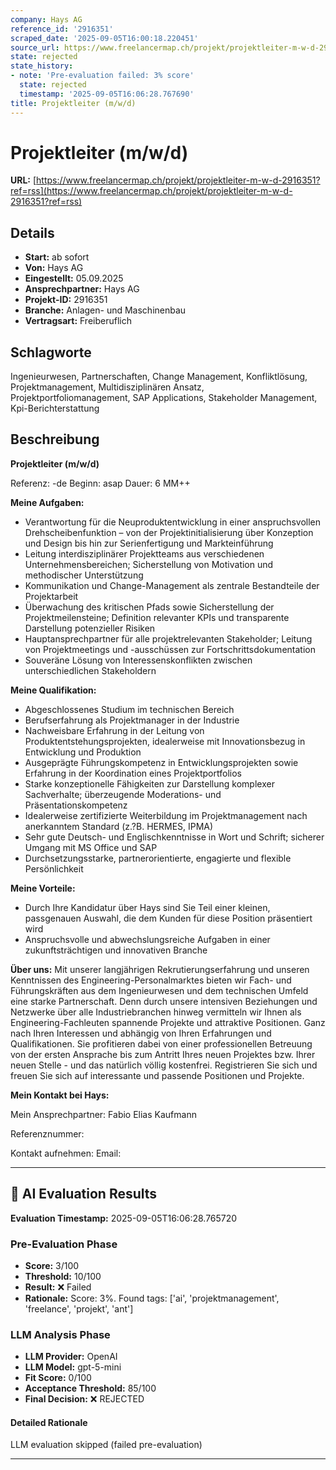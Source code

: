 ```yaml
---
company: Hays AG
reference_id: '2916351'
scraped_date: '2025-09-05T16:00:18.220451'
source_url: https://www.freelancermap.ch/projekt/projektleiter-m-w-d-2916351?ref=rss
state: rejected
state_history:
- note: 'Pre-evaluation failed: 3% score'
  state: rejected
  timestamp: '2025-09-05T16:06:28.767690'
title: Projektleiter (m/w/d)
---
```



# Projektleiter (m/w/d)
**URL:** [https://www.freelancermap.ch/projekt/projektleiter-m-w-d-2916351?ref=rss](https://www.freelancermap.ch/projekt/projektleiter-m-w-d-2916351?ref=rss)
## Details
- **Start:** ab sofort
- **Von:** Hays AG
- **Eingestellt:** 05.09.2025
- **Ansprechpartner:** Hays AG
- **Projekt-ID:** 2916351
- **Branche:** Anlagen- und Maschinenbau
- **Vertragsart:** Freiberuflich

## Schlagworte
Ingenieurwesen, Partnerschaften, Change Management, Konfliktlösung, Projektmanagement, Multidisziplinären Ansatz, Projektportfoliomanagement, SAP Applications, Stakeholder Management, Kpi-Berichterstattung

## Beschreibung
**Projektleiter (m/w/d)**

Referenz: -de
Beginn: asap
Dauer: 6 MM++

**Meine Aufgaben:**

- Verantwortung für die Neuproduktentwicklung in einer anspruchsvollen Drehscheibenfunktion – von der Projektinitialisierung über Konzeption und Design bis hin zur Serienfertigung und Markteinführung
- Leitung interdisziplinärer Projektteams aus verschiedenen Unternehmensbereichen; Sicherstellung von Motivation und methodischer Unterstützung
- Kommunikation und Change-Management als zentrale Bestandteile der Projektarbeit
- Überwachung des kritischen Pfads sowie Sicherstellung der Projektmeilensteine; Definition relevanter KPIs und transparente Darstellung potenzieller Risiken
- Hauptansprechpartner für alle projektrelevanten Stakeholder; Leitung von Projektmeetings und -ausschüssen zur Fortschrittsdokumentation
- Souveräne Lösung von Interessenskonflikten zwischen unterschiedlichen Stakeholdern

**Meine Qualifikation:**

- Abgeschlossenes Studium im technischen Bereich
- Berufserfahrung als Projektmanager in der Industrie
- Nachweisbare Erfahrung in der Leitung von Produktentstehungsprojekten, idealerweise mit Innovationsbezug in Entwicklung und Produktion
- Ausgeprägte Führungskompetenz in Entwicklungsprojekten sowie Erfahrung in der Koordination eines Projektportfolios
- Starke konzeptionelle Fähigkeiten zur Darstellung komplexer Sachverhalte; überzeugende Moderations- und Präsentationskompetenz
- Idealerweise zertifizierte Weiterbildung im Projektmanagement nach anerkanntem Standard (z.?B. HERMES, IPMA)
- Sehr gute Deutsch- und Englischkenntnisse in Wort und Schrift; sicherer Umgang mit MS Office und SAP
- Durchsetzungsstarke, partnerorientierte, engagierte und flexible Persönlichkeit

**Meine Vorteile:**

- Durch Ihre Kandidatur über Hays sind Sie Teil einer kleinen, passgenauen Auswahl, die dem Kunden für diese Position präsentiert wird
- Anspruchsvolle und abwechslungsreiche Aufgaben in einer zukunftsträchtigen und innovativen Branche­

**Über uns:**
Mit unserer langjährigen Rekrutierungserfahrung und unseren Kenntnissen des Engineering-Personalmarktes bieten wir Fach- und Führungskräften aus dem Ingenieurwesen und dem technischen Umfeld eine starke Partnerschaft. Denn durch unsere intensiven Beziehungen und Netzwerke über alle Industriebranchen hinweg vermitteln wir Ihnen als Engineering-Fachleuten spannende Projekte und attraktive Positionen. Ganz nach Ihren Interessen und abhängig von Ihren Erfahrungen und Qualifikationen.
Sie profitieren dabei von einer professionellen Betreuung von der ersten Ansprache bis zum Antritt Ihres neuen Projektes bzw. Ihrer neuen Stelle - und das natürlich völlig kostenfrei.
Registrieren Sie sich und freuen Sie sich auf interessante und passende Positionen und Projekte.

**Mein Kontakt bei Hays:**

Mein Ansprechpartner:
Fabio Elias Kaufmann

Referenznummer:

Kontakt aufnehmen:
Email:

---

## 🤖 AI Evaluation Results

**Evaluation Timestamp:** 2025-09-05T16:06:28.765720

### Pre-Evaluation Phase
- **Score:** 3/100
- **Threshold:** 10/100
- **Result:** ❌ Failed
- **Rationale:** Score: 3%. Found tags: ['ai', 'projektmanagement', 'freelance', 'projekt', 'ant']

### LLM Analysis Phase
- **LLM Provider:** OpenAI
- **LLM Model:** gpt-5-mini
- **Fit Score:** 0/100
- **Acceptance Threshold:** 85/100
- **Final Decision:** ❌ REJECTED

#### Detailed Rationale
LLM evaluation skipped (failed pre-evaluation)

---
